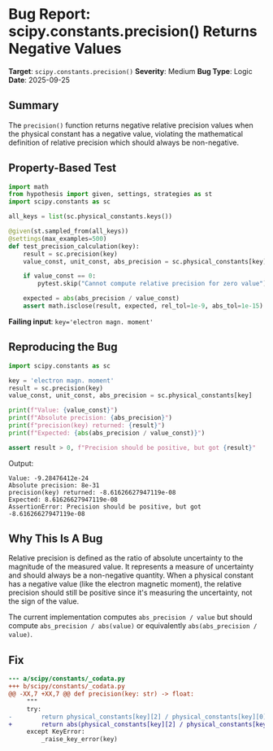 # Bug Report: scipy.constants.precision() Returns Negative Values

**Target**: `scipy.constants.precision()`
**Severity**: Medium
**Bug Type**: Logic
**Date**: 2025-09-25

## Summary

The `precision()` function returns negative relative precision values when the physical constant has a negative value, violating the mathematical definition of relative precision which should always be non-negative.

## Property-Based Test

```python
import math
from hypothesis import given, settings, strategies as st
import scipy.constants as sc

all_keys = list(sc.physical_constants.keys())

@given(st.sampled_from(all_keys))
@settings(max_examples=500)
def test_precision_calculation(key):
    result = sc.precision(key)
    value_const, unit_const, abs_precision = sc.physical_constants[key]

    if value_const == 0:
        pytest.skip("Cannot compute relative precision for zero value")

    expected = abs(abs_precision / value_const)
    assert math.isclose(result, expected, rel_tol=1e-9, abs_tol=1e-15)
```

**Failing input**: `key='electron magn. moment'`

## Reproducing the Bug

```python
import scipy.constants as sc

key = 'electron magn. moment'
result = sc.precision(key)
value_const, unit_const, abs_precision = sc.physical_constants[key]

print(f"Value: {value_const}")
print(f"Absolute precision: {abs_precision}")
print(f"precision(key) returned: {result}")
print(f"Expected: {abs(abs_precision / value_const)}")

assert result > 0, f"Precision should be positive, but got {result}"
```

Output:
```
Value: -9.28476412e-24
Absolute precision: 8e-31
precision(key) returned: -8.61626627947119e-08
Expected: 8.61626627947119e-08
AssertionError: Precision should be positive, but got -8.61626627947119e-08
```

## Why This Is A Bug

Relative precision is defined as the ratio of absolute uncertainty to the magnitude of the measured value. It represents a measure of uncertainty and should always be a non-negative quantity. When a physical constant has a negative value (like the electron magnetic moment), the relative precision should still be positive since it's measuring the uncertainty, not the sign of the value.

The current implementation computes `abs_precision / value` but should compute `abs_precision / abs(value)` or equivalently `abs(abs_precision / value)`.

## Fix

```diff
--- a/scipy/constants/_codata.py
+++ b/scipy/constants/_codata.py
@@ -XX,7 +XX,7 @@ def precision(key: str) -> float:
     """
     try:
-        return physical_constants[key][2] / physical_constants[key][0]
+        return abs(physical_constants[key][2] / physical_constants[key][0])
     except KeyError:
         _raise_key_error(key)
```